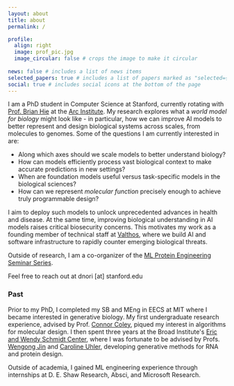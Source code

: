 ```yaml
---
layout: about
title: about
permalink: /

profile:
  align: right
  image: prof_pic.jpg
  image_circular: false # crops the image to make it circular
  
news: false # includes a list of news items
selected_papers: true # includes a list of papers marked as "selected={true}"
social: true # includes social icons at the bottom of the page
---
```


I am a PhD student in Computer Science at Stanford, currently rotating with [Prof. Brian Hie](https://evodesign.org/) at the [Arc Institute](https://arcinstitute.org/). My research explores what a *world model for biology* might look like - in particular, how we can improve AI models to better represent and design biological systems across scales, from molecules to genomes. Some of the questions I am currently interested in are:

  - Along which axes should we scale models to better understand biology?
  - How can models efficiently process vast biological context to make accurate predictions in new settings?
  - When are foundation models useful versus task-specific models in the biological sciences?
  - How can we represent *molecular function* precisely enough to achieve truly programmable design?

I aim to deploy such models to unlock unprecedented advances in health and disease. At the same time, improving biological understanding in AI models raises critical biosecurity concerns. This motivates my work as a founding member of technical staff at [Valthos](https://valthos.com/), where we build AI and software infrastructure to rapidly counter emerging biological threats.

Outside of research, I am a co-organizer of the [ML Protein Engineering Seminar Series](https://www.ml4proteinengineering.com/).

Feel free to reach out at dnori [at] stanford.edu

### Past
Prior to my PhD, I completed my SB and MEng in EECS at MIT where I became interested in generative biology. My first undergraduate research experience, advised by Prof. [Connor Coley](https://coley.mit.edu/), piqued my interest in algorithms for molecular design. I then spent three years at the Broad Institute's [Eric and Wendy Schmidt Center](https://www.ericandwendyschmidtcenter.org/), where I was fortunate to be advised by Profs. [Wengong Jin](https://wengong-jin.github.io/) and [Caroline Uhler](https://www.carolineuhler.com/), developing generative methods for RNA and protein design.

Outside of academia, I gained ML engineering experience through internships at D. E. Shaw Research, Absci, and Microsoft Research.

